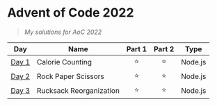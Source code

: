 # Advent of Code 2022

> *My solutions for AoC 2022*

| Day | Name | Part 1 | Part 2 | Type |
| :---: | --- | :---: | :---: | :---: |
| [Day 1](https://github.com/astro-develops/Advent-of-Code-2022/tree/main/Day%201) | Calorie Counting | ⭐ | ⭐ | Node.js |
| [Day 2](https://github.com/astro-develops/Advent-of-Code-2022/tree/main/Day%202) | Rock Paper Scissors | ⭐ | ⭐ | Node.js |
| [Day 3](https://github.com/astro-develops/Advent-of-Code-2022/tree/main/Day%203) | Rucksack Reorganization | ⭐ | ⭐ | Node.js |
